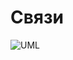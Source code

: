 
# Связи

![UML](http://www.plantuml.com/plantuml/svg/BSx13i8W30RWkq-X1uxIpOlJqwBpGH0QMJBAGeicFlq6uVArQPe__yXYakIm74upsIKxF7gHbUy0oVpqPnQVtvansKY29Dh60FZtyNjs1YWACWJ3WWds451JfsxNugEhNgg3cderz6qlFgklTY-sJxsMCYEIs-S6)
